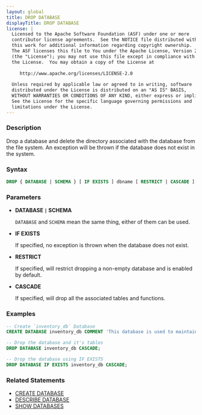 ```yaml
---
layout: global
title: DROP DATABASE
displayTitle: DROP DATABASE
license: |
  Licensed to the Apache Software Foundation (ASF) under one or more
  contributor license agreements.  See the NOTICE file distributed with
  this work for additional information regarding copyright ownership.
  The ASF licenses this file to You under the Apache License, Version 2.0
  (the "License"); you may not use this file except in compliance with
  the License.  You may obtain a copy of the License at
 
     http://www.apache.org/licenses/LICENSE-2.0
 
  Unless required by applicable law or agreed to in writing, software
  distributed under the License is distributed on an "AS IS" BASIS,
  WITHOUT WARRANTIES OR CONDITIONS OF ANY KIND, either express or implied.
  See the License for the specific language governing permissions and
  limitations under the License.
---
```


### Description

Drop a database and delete the directory associated with the database from the file system. An 
exception will be thrown if the database does not exist in the system. 

### Syntax

```sql
DROP { DATABASE | SCHEMA } [ IF EXISTS ] dbname [ RESTRICT | CASCADE ]
```

### Parameters

* **DATABASE `|` SCHEMA**

    `DATABASE` and `SCHEMA` mean the same thing, either of them can be used.

* **IF EXISTS**

    If specified, no exception is thrown when the database does not exist.

* **RESTRICT**

    If specified, will restrict dropping a non-empty database and is enabled by default.

* **CASCADE**

    If specified, will drop all the associated tables and functions.

### Examples

```sql
-- Create `inventory_db` Database
CREATE DATABASE inventory_db COMMENT 'This database is used to maintain Inventory';

-- Drop the database and it's tables
DROP DATABASE inventory_db CASCADE;

-- Drop the database using IF EXISTS
DROP DATABASE IF EXISTS inventory_db CASCADE;
```

### Related Statements

* [CREATE DATABASE](sql-ref-syntax-ddl-create-database.html)
* [DESCRIBE DATABASE](sql-ref-syntax-aux-describe-database.html)
* [SHOW DATABASES](sql-ref-syntax-aux-show-databases.html)
